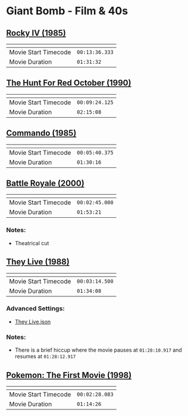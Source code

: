 Giant Bomb - Film & 40s
===============

[Rocky IV (1985)](https://www.giantbomb.com/shows/film-40s-rocky-iv/2970-16636)
---------------
| <!-- -->             | <!-- -->       |
|----------------------|----------------|
| Movie Start Timecode | `00:13:36.333` |
| Movie Duration       | `01:31:32`     |

[The Hunt For Red October (1990)](https://www.giantbomb.com/shows/film-and-40s-the-hunt-for-red-october/2970-16522/premium-podcast)
---------------
| <!-- -->             | <!-- -->       |
|----------------------|----------------|
| Movie Start Timecode | `00:09:24.125` |
| Movie Duration       | `02:15:08`     |

[Commando (1985)](https://www.giantbomb.com/shows/film-and-40s-commando/2970-16319)
---------------
| <!-- -->             | <!-- -->       |
|----------------------|----------------|
| Movie Start Timecode | `00:05:40.375` |
| Movie Duration       | `01:30:16`     |

[Battle Royale (2000)](https://www.giantbomb.com/shows/film-and-40s-battle-royale/2970-16061)
---------------
| <!-- -->             | <!-- -->       |
|----------------------|----------------|
| Movie Start Timecode | `00:02:45.000` |
| Movie Duration       | `01:53:21`     |

### Notes:
- Theatrical cut

[They Live (1988)](https://www.giantbomb.com/shows/film-and-40s-they-live/2970-16051)
---------------
| <!-- -->             | <!-- -->       |
|----------------------|----------------|
| Movie Start Timecode | `00:03:14.500` |
| Movie Duration       | `01:34:08`     |

### Advanced Settings:
  - [They Live.json](Podcasts/Giant%20Bomb/Settings/They%20Live.json?raw=1)
### Notes:
- There is a brief hiccup where the movie pauses at `01:28:10.917` and resumes at `01:28:12.917`

[Pokemon: The First Movie (1998)](https://www.giantbomb.com/shows/pokemon-the-first-movie/2970-19775)
---------------
| <!-- -->             | <!-- -->       |
|----------------------|----------------|
| Movie Start Timecode | `00:02:28.083` |
| Movie Duration       | `01:14:26`     |